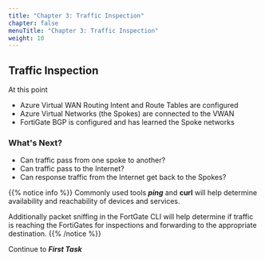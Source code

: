 ```yaml
---
title: "Chapter 3: Traffic Inspection"
chapter: false
menuTitle: "Chapter 3: Traffic Inspection"
weight: 10
---
```


## Traffic Inspection

At this point

- Azure Virtual WAN Routing Intent and Route Tables are configured
- Azure Virtual Networks (the Spokes) are connected to the VWAN
- FortiGate BGP is configured and has learned the Spoke networks

### What's Next?

- Can traffic pass from one spoke to another?
- Can traffic pass to the Internet?
- Can response traffic from the Internet get back to the Spokes?

{{% notice info %}}
Commonly used tools ***ping*** and **curl** will help determine availability and reachability of devices and services.

Additionally packet sniffing in the FortGate CLI will help determine if traffic is reaching the FortiGates for inspections and forwarding to the appropriate destination.
{{% /notice %}}

Continue to ***First Task***
